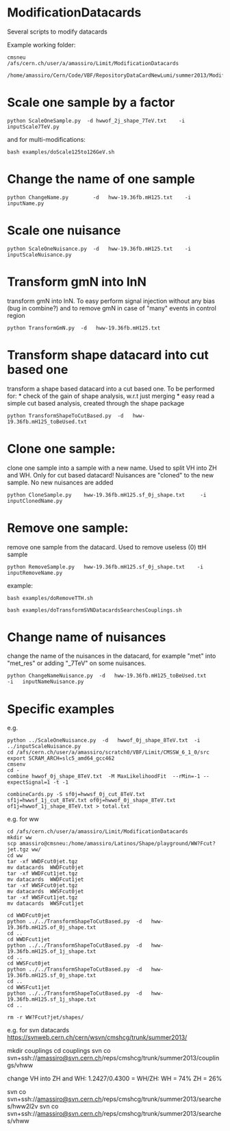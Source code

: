 ModificationDatacards
=====================

Several scripts to modify datacards

Example working folder:

    cmsneu
    /afs/cern.ch/user/a/amassiro/Limit/ModificationDatacards

    /home/amassiro/Cern/Code/VBF/RepositoryDataCardNewLumi/summer2013/ModificationDatacards



# Scale one sample by a factor

    python ScaleOneSample.py  -d hwwof_2j_shape_7TeV.txt    -i inputScale7TeV.py

and for multi-modifications:

    bash examples/doScale125to126GeV.sh


# Change the name of one sample

    python ChangeName.py        -d   hww-19.36fb.mH125.txt    -i   inputName.py


# Scale one nuisance

    python ScaleOneNuisance.py  -d   hww-19.36fb.mH125.txt    -i   inputScaleNuisance.py

# Transform gmN into lnN

  transform gmN into lnN.
  To easy perform signal injection without any bias (bug in combine?) and to remove gmN in case of "many" events in control region

    python TransformGmN.py  -d   hww-19.36fb.mH125.txt


# Transform shape datacard into cut based one

  transform a shape based datacard into a cut based one.
  To be performed for:
    * check of the gain of shape analysis, w.r.t just merging
    * easy read a simple cut based analysis, created through the shape package

    python TransformShapeToCutBased.py  -d   hww-19.36fb.mH125_toBeUsed.txt


# Clone one sample:
  clone one sample into a sample with a new name. Used to split VH into ZH and WH.
  Only for cut based datacard!
  Nuisances are "cloned" to the new sample.
  No new nuisances are added

    python CloneSample.py    hww-19.36fb.mH125.sf_0j_shape.txt     -i   inputClonedName.py


# Remove one sample:
  remove one sample from the datacard. Used to remove useless (0) ttH sample

    python RemoveSample.py   hww-19.36fb.mH125.sf_0j_shape.txt    -i   inputRemoveName.py

 example:

    bash examples/doRemoveTTH.sh

    bash examples/doTransformSVNDatacardsSearchesCouplings.sh



# Change name of nuisances

  change the name of the nuisances in the datacard,
  for example "met" into "met_res" or adding "_7TeV" on some nuisances.

    python ChangeNameNuisance.py  -d   hww-19.36fb.mH125_toBeUsed.txt      -i   inputNameNuisance.py



# Specific examples



e.g.

    python ../ScaleOneNuisance.py  -d   hwwof_0j_shape_8TeV.txt  -i   ../inputScaleNuisance.py
    cd /afs/cern.ch/user/a/amassiro/scratch0/VBF/Limit/CMSSW_6_1_0/src
    export SCRAM_ARCH=slc5_amd64_gcc462
    cmsenv
    cd -
    combine hwwof_0j_shape_8TeV.txt  -M MaxLikelihoodFit  --rMin=-1 --expectSignal=1 -t -1

    combineCards.py -S sf0j=hwwsf_0j_cut_8TeV.txt sf1j=hwwsf_1j_cut_8TeV.txt of0j=hwwof_0j_shape_8TeV.txt of1j=hwwof_1j_shape_8TeV.txt > total.txt


e.g. for ww


    cd /afs/cern.ch/user/a/amassiro/Limit/ModificationDatacards
    mkdir ww
    scp amassiro@cmsneu:/home/amassiro/Latinos/Shape/playground/WW?Fcut?jet.tgz ww/
    cd ww
    tar -xf WWDFcut0jet.tgz
    mv datacards  WWDFcut0jet
    tar -xf WWDFcut1jet.tgz
    mv datacards  WWDFcut1jet
    tar -xf WWSFcut0jet.tgz
    mv datacards  WWSFcut0jet
    tar -xf WWSFcut1jet.tgz
    mv datacards  WWSFcut1jet

    cd WWDFcut0jet
    python ../../TransformShapeToCutBased.py  -d   hww-19.36fb.mH125.of_0j_shape.txt
    cd ..
    cd WWDFcut1jet
    python ../../TransformShapeToCutBased.py  -d   hww-19.36fb.mH125.of_1j_shape.txt
    cd ..
    cd WWSFcut0jet
    python ../../TransformShapeToCutBased.py  -d   hww-19.36fb.mH125.sf_0j_shape.txt
    cd ..
    cd WWSFcut1jet
    python ../../TransformShapeToCutBased.py  -d   hww-19.36fb.mH125.sf_1j_shape.txt
    cd ..

    rm -r WW?Fcut?jet/shapes/




e.g. for svn datacards https://svnweb.cern.ch/cern/wsvn/cmshcg/trunk/summer2013/

   mkdir couplings
   cd couplings
   svn co  svn+ssh://amassiro@svn.cern.ch/reps/cmshcg/trunk/summer2013/couplings/vhww

change VH into ZH and WH: 1.2427/0.4300 = WH/ZH:
  WH = 74%
  ZH = 26%



   svn co  svn+ssh://amassiro@svn.cern.ch/reps/cmshcg/trunk/summer2013/searches/hww2l2v
   svn co  svn+ssh://amassiro@svn.cern.ch/reps/cmshcg/trunk/summer2013/searches/vhww









